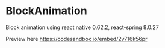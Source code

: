 # BlockAnimation
Block animation using react native 0.62.2, react-spring 8.0.27

Preview here
https://codesandbox.io/embed/2v716k56pr
